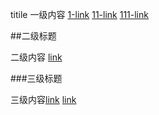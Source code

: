<!---title:这里是syzfeng个人Wiki首页 -->
<!---keywords:key-->
<!---date:yyyy.mm.dd-->

titile
一级内容 [1-link](page1.html) [11-link](index.html) [111-link](test.html)

##二级标题

二级内容 
[link](index.html)

###三级标题

三级内容[link](index.html)
[link](index.html)


